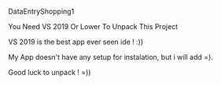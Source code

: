 DataEntryShopping1

You Need VS 2019 Or Lower To Unpack This Project

VS 2019 is the best app ever seen ide ! :))

My App doesn't have any setup for instalation, but i will add =). 

Good luck to unpack ! =))
